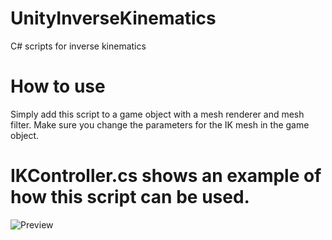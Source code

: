 # UnityInverseKinematics
C# scripts for inverse kinematics


# How to use
Simply add this script to a game object with a mesh renderer and mesh filter. 
Make sure you change the parameters for the IK mesh in the game object.

# IKController.cs shows an example of how this script can be used.
![Preview](https://github.com/eddyariki/UnityInverseKinematics/new/master/Capture.jpg)
